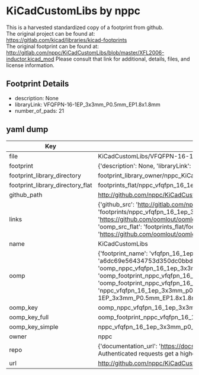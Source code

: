 # KiCadCustomLibs by nppc  
This is a harvested standardized copy of a footprint from github.  
The original project can be found at:  
https://gitlab.com/kicad/libraries/kicad-footprints  
The original footprint can be found at:
http://gitlab.com/nppc/KiCadCustomLibs/blob/master/XFL2006-inductor.kicad_mod
Please consult that link for additional, details, files, and license information.  
## Footprint Details
* description: None  
* libraryLink: VFQFPN-16-1EP_3x3mm_P0.5mm_EP1.8x1.8mm  
* number_of_pads: 21  
## yaml dump  
| Key | Value |  
| --- | --- |  
| file | KiCadCustomLibs/VFQFPN-16-1EP_3x3mm_P0.5mm_EP1.8x1.8mm.kicad_mod |  
| footprint | {'description': None, 'libraryLink': 'VFQFPN-16-1EP_3x3mm_P0.5mm_EP1.8x1.8mm', 'number_of_pads': 21} |  
| footprint_library_directory | footprint_library_owner/nppc_KiCadCustomLibs |  
| footprint_library_directory_flat | footprints_flat/nppc_vfqfpn_16_1ep_3x3mm_p0_5mm_ep1_8x1_8mm_vfqfpn_16_1ep_3x3mm_p0_5mm_ep1_8x1_8mm/working |  
| github_path | http://github.com/nppc/KiCadCustomLibs/blob/master/VFQFPN-16-1EP_3x3mm_P0.5mm_EP1.8x1.8mm.kicad_mod |  
| links | {'github_src': 'http://gitlab.com/nppc/KiCadCustomLibs/blob/master/XFL2006-inductor.kicad_mod', 'github_src_repo': 'https://gitlab.com/kicad/libraries/kicad-footprints', 'oomp_bot': 'footprints/nppc_vfqfpn_16_1ep_3x3mm_p0_5mm_ep1_8x1_8mm_vfqfpn_16_1ep_3x3mm_p0_5mm_ep1_8x1_8mm/working', 'oomp_bot_github': 'https://github.com/oomlout/oomlout_oomp_footprint_bot/tree/main/footprints/nppc_vfqfpn_16_1ep_3x3mm_p0_5mm_ep1_8x1_8mm_vfqfpn_16_1ep_3x3mm_p0_5mm_ep1_8x1_8mm/working', 'oomp_src_flat': 'footprints_flat/footprints_flat/nppc_vfqfpn_16_1ep_3x3mm_p0_5mm_ep1_8x1_8mm_vfqfpn_16_1ep_3x3mm_p0_5mm_ep1_8x1_8mm/working', 'oomp_src_flat_github': 'https://github.com/oomlout/oomlout_oomp_footprint_src/tree/main/footprints_flat/nppc_vfqfpn_16_1ep_3x3mm_p0_5mm_ep1_8x1_8mm_vfqfpn_16_1ep_3x3mm_p0_5mm_ep1_8x1_8mm/working'} |  
| name | KiCadCustomLibs |  
| oomp | {'footprint_name': 'vfqfpn_16_1ep_3x3mm_p0_5mm_ep1_8x1_8mm', 'library_name': 'vfqfpn_16_1ep_3x3mm_p0_5mm_ep1_8x1_8mm_kicad_mod', 'md5': 'a6dc69e56434753d350dc0bbdbfd9a97', 'md5_10': 'a6dc69e564', 'md5_5': 'a6dc6', 'md5_6': 'a6dc69', 'oomp_key': 'oomp_nppc_vfqfpn_16_1ep_3x3mm_p0_5mm_ep1_8x1_8mm_vfqfpn_16_1ep_3x3mm_p0_5mm_ep1_8x1_8mm', 'oomp_key_extra': 'oomp_footprint_nppc_vfqfpn_16_1ep_3x3mm_p0_5mm_ep1_8x1_8mm_vfqfpn_16_1ep_3x3mm_p0_5mm_ep1_8x1_8mm', 'oomp_key_full': 'oomp_footprint_nppc_vfqfpn_16_1ep_3x3mm_p0_5mm_ep1_8x1_8mm_vfqfpn_16_1ep_3x3mm_p0_5mm_ep1_8x1_8mm_a6dc69', 'oomp_key_simple': 'nppc_vfqfpn_16_1ep_3x3mm_p0_5mm_ep1_8x1_8mm_vfqfpn_16_1ep_3x3mm_p0_5mm_ep1_8x1_8mm', 'original_filename': 'KiCadCustomLibs/VFQFPN-16-1EP_3x3mm_P0.5mm_EP1.8x1.8mm.kicad_mod', 'owner_name': 'nppc'} |  
| oomp_key | oomp_nppc_vfqfpn_16_1ep_3x3mm_p0_5mm_ep1_8x1_8mm_vfqfpn_16_1ep_3x3mm_p0_5mm_ep1_8x1_8mm |  
| oomp_key_full | oomp_footprint_nppc_vfqfpn_16_1ep_3x3mm_p0_5mm_ep1_8x1_8mm_vfqfpn_16_1ep_3x3mm_p0_5mm_ep1_8x1_8mm |  
| oomp_key_simple | nppc_vfqfpn_16_1ep_3x3mm_p0_5mm_ep1_8x1_8mm_vfqfpn_16_1ep_3x3mm_p0_5mm_ep1_8x1_8mm |  
| owner | nppc |  
| repo | {'documentation_url': 'https://docs.github.com/rest/overview/resources-in-the-rest-api#rate-limiting', 'message': "API rate limit exceeded for 84.66.173.59. (But here's the good news: Authenticated requests get a higher rate limit. Check out the documentation for more details.)"} |  
| url | http://github.com/nppc/KiCadCustomLibs |  

